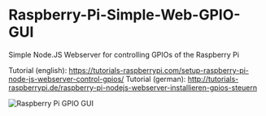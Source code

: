 # Raspberry-Pi-Simple-Web-GPIO-GUI
Simple Node.JS Webserver for controlling GPIOs of the Raspberry Pi

Tutorial (english): https://tutorials-raspberrypi.com/setup-raspberry-pi-node-js-webserver-control-gpios/
Tutorial (german): http://tutorials-raspberrypi.de/raspberry-pi-nodejs-webserver-installieren-gpios-steuern

![Raspberry Pi GPIO GUI](http://tutorials-raspberrypi.de/wp-content/uploads/Raspberry-Pi-Node.js-Webserver-GPIOS.png)
